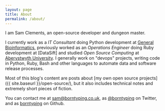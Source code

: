 ```yaml
---
layout: page
title: About
permalink: /about/
---
```


I am Sam Clements, an open-source developer and dungeon master.

I currently work as a *IT Consultant* doing Python development at [General Bioinformatics][gb], previously worked as an *Operations Engineer* doing Ruby development at [DataSift] and studied *Open Source Computing* at [Aberystwyth University][au]. I generally work on "devops" projects, writing code in Python, Ruby, Bash and other languages to automate data and software release processes.

Most of this blog's content are posts about [my own open source projects]({{ site.baseurl }}/open-source/), but it also includes technical notes and extremely short pieces of fiction.

You can contact me at [sam@borntyping.co.uk][email], as [@borntyping][twitter] on Twitter, and as [borntyping][github] on Github.

[au]: http://www.aber.ac.uk/en/
[ds]: http://datasift.com/
[gb]: https://www.generalbioinformatics.com/

[github]: https://github.com/borntyping
[email]: mailto:sam@borntyping.co.uk
[twitter]: https://twitter.com/borntyping
